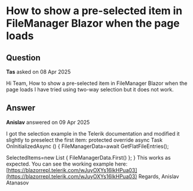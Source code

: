 # How to show a pre-selected item in FileManager Blazor when the page loads

## Question

**Tas** asked on 08 Apr 2025

Hi Team, How to show a pre-selected item in FileManager Blazor when the page loads I have tried using two-way selection but it does not work.

## Answer

**Anislav** answered on 09 Apr 2025

I got the selection example in the Telerik documentation and modified it slightly to preselect the first item: protected override async Task OnInitializedAsync () {
FileManagerData=await GetFlatFileEntries();

SelectedItems=new List<FlatFileEntry> { FileManagerData.First() };
} This works as expected. You can see the working example here: [https://blazorrepl.telerik.com/wJuyOXYs16IkHPua03](https://blazorrepl.telerik.com/wJuyOXYs16IkHPua03) Regards, Anislav Atanasov
